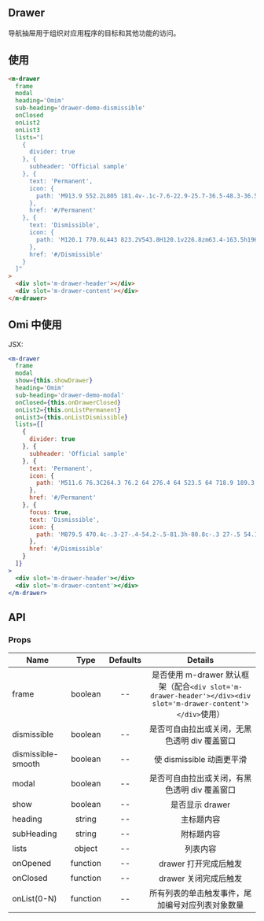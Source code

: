## Drawer

导航抽屉用于组织对应用程序的目标和其他功能的访问。

## 使用

```html
<m-drawer
  frame
  modal
  heading='Omim'
  sub-heading='drawer-demo-dismissible'
  onClosed
  onList2
  onList3
  lists="[
    {
      divider: true
    }, {
      subheader: 'Official sample'
    }, {
      text: 'Permanent',
      icon: {
        path: 'M913.9 552.2L805 181.4v-.1c-7.6-22.9-25.7-36.5-48.3-36.5-23.4 0-42.5 13.5-49.7 35.2l-71.4 213H388.8l-71.4-213c-7.2-21.7-26.3-35.2-49.7-35.2-23.1 0-42.5 14.8-48.4 36.6L110.5 552.2c-4.4 14.7 1.2 31.4 13.5 40.7l368.5 276.4c2.6 3.6 6.2 6.3 10.4 7.8l8.6 6.4 8.5-6.4c4.9-1.7 9-4.7 11.9-8.9l368.4-275.4c12.4-9.2 18-25.9 13.6-40.6zM751.7 193.4c1-1.8 2.9-1.9 3.5-1.9 1.1 0 2.5.3 3.4 3L818 394.3H684.5l67.2-200.9zm-487.4 1c.9-2.6 2.3-2.9 3.4-2.9 2.7 0 2.9.1 3.4 1.7l67.3 201.2H206.5l57.8-200zM158.8 558.7l28.2-97.3 202.4 270.2-230.6-172.9zm73.9-116.4h122.1l90.8 284.3-212.9-284.3zM512.9 776L405.7 442.3H620L512.9 776zm157.9-333.7h119.5L580 723.1l90.8-280.8zm-40.7 293.9l207.3-276.7 29.5 99.2-236.8 177.5z'
      },
      href: '#/Permanent'
    }, {
      text: 'Dismissible',
      icon: {
        path: 'M120.1 770.6L443 823.2V543.8H120.1v226.8zm63.4-163.5h196.2v141.6l-196.2-31.9V607.1zm340.3 226.5l382 62.2v-352h-382v289.8zm63.4-226.5h255.3v214.4l-255.3-41.6V607.1zm-63.4-415.7v288.8h382V128.1l-382 63.3zm318.7 225.5H587.3V245l255.3-42.3v214.2zm-722.4 63.3H443V201.9l-322.9 53.5v224.8zM183.5 309l196.2-32.5v140.4H183.5V309z'
      },
      href: '#/Dismissible'
    }
  ]"
>
  <div slot='m-drawer-header'></div>
  <div slot='m-drawer-content'></div>
</m-drawer>
```

## Omi 中使用

JSX:

```jsx
<m-drawer
  frame
  modal
  show={this.showDrawer}
  heading='Omim'
  sub-heading='drawer-demo-modal'
  onClosed={this.onDrawerClosed}
  onList2={this.onListPermanent}
  onList3={this.onListDismissible}
  lists={[
    {
      divider: true
    }, {
      subheader: 'Official sample'
    }, {
      text: 'Permanent',
      icon: {
        path: 'M511.6 76.3C264.3 76.2 64 276.4 64 523.5 64 718.9 189.3 885 363.8 946c23.5 5.9 19.9-10.8 19.9-22.2v-77.5c-135.7 15.9-141.2-73.9-150.3-88.9C215 726 171.5 718 184.5 703c30.9-15.9 62.4 4 98.9 57.9 26.4 39.1 77.9 32.5 104 26 5.7-23.5 17.9-44.5 34.7-60.8-140.6-25.2-199.2-111-199.2-213 0-49.5 16.3-95 48.3-131.7-20.4-60.5 1.9-112.3 4.9-120 58.1-5.2 118.5 41.6 123.2 45.3 33-8.9 70.7-13.6 112.9-13.6 42.4 0 80.2 4.9 113.5 13.9 11.3-8.6 67.3-48.8 121.3-43.9 2.9 7.7 24.7 58.3 5.5 118 32.4 36.8 48.9 82.7 48.9 132.3 0 102.2-59 188.1-200 212.9a127.5 127.5 0 0 1 38.1 91v112.5c.8 9 0 17.9 15 17.9 177.1-59.7 304.6-227 304.6-424.1 0-247.2-200.4-447.3-447.5-447.3z',
      },
      href: '#/Permanent'
    }, {
      focus: true,
      text: 'Dismissible',
      icon: {
        path: 'M879.5 470.4c-.3-27-.4-54.2-.5-81.3h-80.8c-.3 27-.5 54.1-.7 81.3-27.2.1-54.2.3-81.2.6v80.9c27 .3 54.2.5 81.2.8.3 27 .3 54.1.5 81.1h80.9c.1-27 .3-54.1.5-81.3 27.2-.3 54.2-.4 81.2-.7v-80.9c-26.9-.2-54.1-.2-81.1-.5zm-530 .4c-.1 32.3 0 64.7.1 97 54.2 1.8 108.5 1 162.7 1.8-23.9 120.3-187.4 159.3-273.9 80.7-89-68.9-84.8-220 7.7-284 64.7-51.6 156.6-38.9 221.3 5.8 25.4-23.5 49.2-48.7 72.1-74.7-53.8-42.9-119.8-73.5-190-70.3-146.6-4.9-281.3 123.5-283.7 270.2-9.4 119.9 69.4 237.4 180.6 279.8 110.8 42.7 252.9 13.6 323.7-86 46.7-62.9 56.8-143.9 51.3-220-90.7-.7-181.3-.6-271.9-.3z',
      },
      href: '#/Dismissible'
    }
  ]}
>
  <div slot='m-drawer-header'></div>
  <div slot='m-drawer-content'></div>
</m-drawer>
```

## API

### Props

|  **Name**  | **Type**        | **Defaults**  | **Details**  |
| ------------- |:-------------:|:-----:|:-------------:|
| frame | boolean | -- | 是否使用 m-drawer 默认框架（配合`<div slot='m-drawer-header'></div><div slot='m-drawer-content'></div>`使用） |
| dismissible | boolean | -- | 是否可自由拉出或关闭，无黑色透明 div 覆盖窗口 |
| dismissible-smooth | boolean | -- | 使 dismissible 动画更平滑 |
| modal | boolean | -- | 是否可自由拉出或关闭，有黑色透明 div 覆盖窗口 |
| show | boolean | -- | 是否显示 drawer |
| heading | string | -- | 主标题内容 |
| subHeading | string | -- | 附标题内容 |
| lists | object | -- | 列表内容 |
| onOpened | function | -- | drawer 打开完成后触发 |
| onClosed | function | -- | drawer 关闭完成后触发 |
| onList(0-N) | function | -- | 所有列表的单击触发事件，尾加编号对应列表对象数量 |
